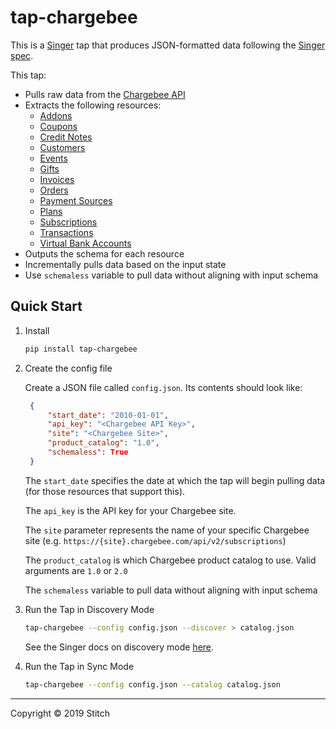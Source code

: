 # tap-chargebee

This is a [Singer](https://singer.io) tap that produces JSON-formatted data
following the [Singer
spec](https://github.com/singer-io/getting-started/blob/master/SPEC.md).

This tap:

- Pulls raw data from the [Chargebee API](https://apidocs.chargebee.com/docs/api)
- Extracts the following resources:
  - [Addons](https://apidocs.chargebee.com/docs/api/addons)
  - [Coupons](https://apidocs.chargebee.com/docs/api/coupons)
  - [Credit Notes](https://apidocs.chargebee.com/docs/api/credit_notes)
  - [Customers](https://apidocs.chargebee.com/docs/api/customers)
  - [Events](https://apidocs.chargebee.com/docs/api/events)
  - [Gifts](https://apidocs.chargebee.com/docs/api/gifts)
  - [Invoices](https://apidocs.chargebee.com/docs/api/invoices)
  - [Orders](https://apidocs.chargebee.com/docs/api/orders)
  - [Payment Sources](https://apidocs.chargebee.com/docs/api/payment_sources)
  - [Plans](https://apidocs.chargebee.com/docs/api/plans)
  - [Subscriptions](https://apidocs.chargebee.com/docs/api/subscriptions)
  - [Transactions](https://apidocs.chargebee.com/docs/api/transactions)
  - [Virtual Bank Accounts](https://apidocs.chargebee.com/docs/api/virtual_bank_accounts)
- Outputs the schema for each resource
- Incrementally pulls data based on the input state
- Use `schemaless` variable to pull data without aligning with input schema 

## Quick Start

1. Install

    ```bash
    pip install tap-chargebee
    ```

2. Create the config file

   Create a JSON file called `config.json`. Its contents should look like:

   ```json
    {
        "start_date": "2010-01-01",
        "api_key": "<Chargebee API Key>",
        "site": "<Chargebee Site>",
        "product_catalog": "1.0",
        "schemaless": True
    }
    ```

   The `start_date` specifies the date at which the tap will begin pulling data
   (for those resources that support this).

   The `api_key` is the API key for your Chargebee site.

   The `site` parameter represents the name of your specific Chargebee site (e.g. `https://{site}.chargebee.com/api/v2/subscriptions`)

   The `product_catalog` is which Chargebee product catalog to use. Valid arguments are `1.0` or `2.0`
   
   The `schemaless` variable to pull data without aligning with input schema 

4. Run the Tap in Discovery Mode

    ```bash
    tap-chargebee --config config.json --discover > catalog.json
    ```

   See the Singer docs on discovery mode
   [here](https://github.com/singer-io/getting-started/blob/master/docs/DISCOVERY_MODE.md#discovery-mode).

5. Run the Tap in Sync Mode

    ```bash
    tap-chargebee --config config.json --catalog catalog.json
    ```

---

Copyright &copy; 2019 Stitch
